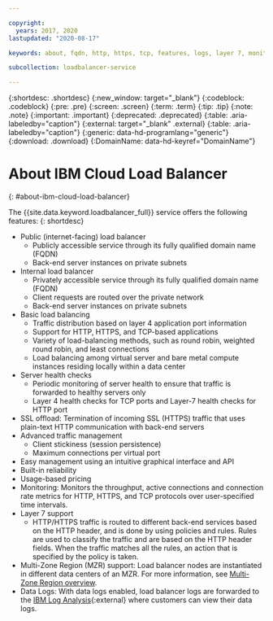 ```yaml
---

copyright:
  years: 2017, 2020
lastupdated: "2020-08-17"

keywords: about, fqdn, http, https, tcp, features, logs, layer 7, monitoring, health checks

subcollection: loadbalancer-service

---
```


{:shortdesc: .shortdesc}
{:new_window: target="_blank"}
{:codeblock: .codeblock}
{:pre: .pre}
{:screen: .screen}
{:term: .term}
{:tip: .tip}
{:note: .note}
{:important: .important}
{:deprecated: .deprecated}
{:table: .aria-labeledby="caption"}
{:external: target="_blank" .external}
{:table: .aria-labeledby="caption"}
{:generic: data-hd-programlang="generic"}
{:download: .download}
{:DomainName: data-hd-keyref="DomainName"}

# About IBM Cloud Load Balancer
{: #about-ibm-cloud-load-balancer}

The {{site.data.keyword.loadbalancer_full}} service offers the following features:
{: shortdesc}

* Public (internet-facing) load balancer
  * Publicly accessible service through its fully qualified domain name (FQDN)
  * Back-end server instances on private subnets
* Internal load balancer
  * Privately accessible service through its fully qualified domain name (FQDN)
  * Client requests are routed over the private network
  * Back-end server instances on private subnets
* Basic load balancing
  * Traffic distribution based on layer 4 application port information
  * Support for HTTP, HTTPS, and TCP-based applications
  * Variety of load-balancing methods, such as round robin, weighted round robin, and least connections
  * Load balancing among virtual server and bare metal compute instances residing locally within a data center
* Server health checks
  * Periodic monitoring of server health to ensure that traffic is forwarded to healthy servers only
  * Layer 4 health checks for TCP ports and Layer-7 health checks for HTTP port
* SSL offload: Termination of incoming SSL (HTTPS) traffic that uses plain-text HTTP communication with back-end servers
* Advanced traffic management
  * Client stickiness (session persistence)
  * Maximum connections per virtual port
* Easy management using an intuitive graphical interface and API
* Built-in reliability
* Usage-based pricing
* Monitoring: Monitors the throughput, active connections and connection rate metrics for HTTP, HTTPS, and TCP protocols over user-specified time intervals.
* Layer 7 support
  * HTTP/HTTPS traffic is routed to different back-end services based on the HTTP header, and is done by using policies and rules. Rules are used to classify the traffic and are based on the HTTP header fields. When the traffic matches all the rules, an action that is specified by the policy is taken.
* Multi-Zone Region (MZR) support: Load balancer nodes are instantiated in different data centers of an MZR. For more information, see [Multi-Zone Region overview](/docs/loadbalancer-service?topic=loadbalancer-service-multi-zone-region-mzr-overview).
* Data Logs: With data logs enabled, load balancer logs are forwarded to the [IBM Log Analysis](https://cloud.ibm.com/catalog/services/ibm-log-analysis-with-logdna){:external} where customers can view their data logs.
